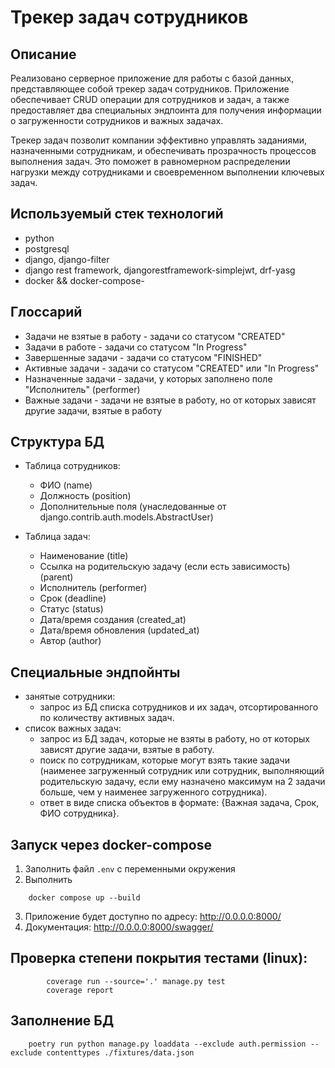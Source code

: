 # Трекер задач сотрудников

## Описание
Реализовано серверное приложение для работы с базой данных, представляющее собой трекер задач сотрудников. Приложение обеспечивает CRUD операции для сотрудников и задач, а также предоставляет два специальных эндпоинта для получения информации о загруженности сотрудников и важных задачах.

Трекер задач позволит компании эффективно управлять заданиями, назначенными сотрудникам, и обеспечивать прозрачность процессов выполнения задач. Это поможет в равномерном распределении нагрузки между сотрудниками и своевременном выполнении ключевых задач.

## Используемый стек технологий
- python
- postgresql
- django, django-filter
- django rest framework, djangorestframework-simplejwt, drf-yasg
- docker && docker-compose- 

## Глоссарий
- Задачи не взятые в работу - задачи со статусом "CREATED"
- Задачи в работе - задачи со статусом "In Progress"
- Завершенные задачи - задачи со статусом "FINISHED"
- Активные задачи -  задачи со статусом "CREATED" или "In Progress"
- Назначенные задачи - задачи, у которых заполнено поле "Исполнитель" (performer)
- Важные задачи - задачи не взятые в работу, но от которых зависят другие задачи, взятые в работу


## Структура БД

- Таблица сотрудников: 
    - ФИО (name)
    - Должность (position)
    - Дополнительные поля (унаследованные от django.contrib.auth.models.AbstractUser)

- Таблица задач: 
  - Наименование (title)
  - Ссылка на родительскую задачу (если есть зависимость) (parent)
  - Исполнитель (performer)
  - Срок (deadline)
  - Статус (status)
  - Дата/время создания (created_at)
  - Дата/время обновления (updated_at)
  - Автор (author)

## Специальные эндпойнты
- занятые сотрудники:
  - запрос из БД списка сотрудников и их задач, отсортированного по количеству активных задач.
- список важных задач:
  - запрос из БД задач, которые не взяты в работу, но от которых зависят другие задачи, взятые в работу.
  - поиск по сотрудникам, которые могут взять такие задачи (наименее загруженный сотрудник или сотрудник, выполняющий родительскую задачу, если ему назначено максимум на 2 задачи больше, чем у наименее загруженного сотрудника).
  - ответ в виде списка объектов в формате: {Важная задача, Срок, ФИО сотрудника}.

## Запуск через docker-compose
1. Заполнить файл `.env` с переменными окружения
2. Выполнить 
```commandline
    docker compose up --build
```
3. Приложение будет доступно по адресу: http://0.0.0.0:8000/
4. Документация: http://0.0.0.0:8000/swagger/

## Проверка степени покрытия тестами (linux):
```commandline
        coverage run --source='.' manage.py test 
        coverage report
```
## Заполнение БД
```commandline
    poetry run python manage.py loaddata --exclude auth.permission --exclude contenttypes ./fixtures/data.json 
```